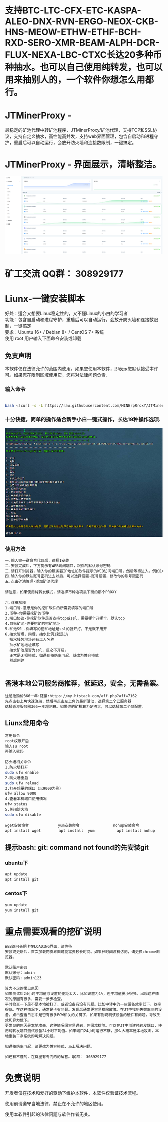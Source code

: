 # 支持BTC-LTC-CFX-ETC-KASPA-ALEO-DNX-RVN-ERGO-NEOX-CKB-HNS-MEOW-ETHW-ETHF-BCH-RXD-SERO-XMR-BEAM-ALPH-DCR-FLUX-NEXA-LBC-CTXC长达20多种币种抽水。也可以自己使用纯转发，也可以用来抽别人的，一个软件你想怎么用都行。

# JTMinerProxy - 
最稳定的矿池代理中转矿池程序，JTMinerProxy/矿池代理，支持TCP和SSL协议，支持自定义抽水，高性能高并发，支持web界面管理，包含自启动和进程守护，重启后可以自动运行，会放开防火墙和连接数限制，一键搞定。

# JTMinerProxy - 界面展示，清晰整洁。

<p align="center">
    <img src="./抽水币种部分展示.png" alt="Logo">
  </p>

# 矿工交流 QQ群： 308929177

# Liunx-一键安装脚本
好处：适合又想要Linux稳定性的，又不懂Linux的小白的学习者<br />
功能：包含自启动和进程守护，重启后可以自动运行，会放开防火墙和连接数限制，一键搞定<br />
要求：Ubuntu 16+ / Debian 8+ / CentOS 7+ 系统<br />
使用 root 用户输入下面命令安装或卸载<br />


<h2>免责声明</h2>
<p>本软件仅在法律允许的范围内使用。如果您使用本软件，即表示您默认接受本许可。如果您在限制区域使用它，您将对法律问题负责.</p>

### 输入命令

```bash

bash <(curl -s -L https://raw.githubusercontent.com/MINErpRroxY/JTMinerProxy/main/install.sh)
```

### 十分快捷，简单的操作适合新手小白一键式操作，长达19种操作选项.

<img src="./软件19种选项.png" alt="Logo">

### 使用方法

```bash
一.输入完一键命令代码后，选择1安装
二.安装完成后，下方提示有WEB访问端口，跟你的默认账号密码
三.请打开浏览器，输入你的服务器IP地址加软件提示的WEB访问端口号，然后等待进入。例如164.54.12.166:端口号
四.输入你的默认账号密码进去以后，可以选择设置-账号设置，修改你的账号跟密码
五.点击矿池管理-添加矿池代理

请注意，如果使用纯转发模式，请选择币种选项最下面的那个PROXY

六.详细解释
1.端口号-意思是你的挖矿软件的所需要填写的端口号
2.币种-你需要挖矿的币种
3.端口协议-你挖矿软件是否支持tcp或ssl，需要哪个开哪个，默认tcp
4.目标矿池-你要挖矿的挖矿地址
5.矿池SSL-你填写的挖矿地址是ssl的就开打，不是就不用开
6.抽水管理，同理，抽水比例1就是1%
  抽水钱包地址还有工人名称
  抽水矿池地址填写
  抽水矿池是否为ssl，反之不开启。
  正常是无损模式，如遇到拒绝率飞起，就改为兼容模式
  然后创建
 
 ```
  
  
## 香港本地公司服务商推荐，低延迟，安全，无需备案。
```
注册抢购价366一年:链接:https://my.htstack.com/aff.php?aff=7162
先点击右上角快速注册，然后再点击左上角的最新活动，选择第二个云服务器
选择香港服务器366一年超划算。如果你的矿机算力足够大，可以选择第二个款配置。
```

## Liunx常用命令
```bash
常用命令
root权限开启
输入su root 
再输入密码

防火墙相关命令
1.防火墙打开
sudo ufw enable
2.防火墙重启
sudo ufw reload
3.打开想要的端口（以9000为例）
ufw allow 9000
4.查看本机端口使用情况
ufw status
5.关闭防火墙
sudo ufw disable

wget安装命令             yum安装命令               nohup安装命令
apt install wget        apt install  yum          apt install nohup

```

## 提示bash: git: command not found的先安装git
### ubuntu下
```bash
apt update
apt install git
```
### centos下
```bash
yum update
yum install git
```
 
# 重点需要观看的挖矿说明
```
WEB访问长期卡在LOADING界面，请等待
安装或更新后，首次加载网页界面可能需要较长时间。如果长时间没有访问，请更换chrome浏览器。

默认账户密码
默认账号：admin
默认密码：admin123

算力不足的常见原因
如果测试后24小时平均值与设置的差距太大，比如设置为1%，但平均值要小很多。出现这种情况的原因有很多，需要一步步检查。
平时检查一下是不是本地被打了，或者设备有没有问题。比如中转中的一些设备效率低下，效率很低。在这种情况下，通常是卡有问题。发现后通常更容易排除故障。在JT中找到失效率高的设备，点击查看日志中是否有很多POW相关的关键字，如果有则说明该设备的硬件有问题，导致失效和算力低下。
更常见的原因是本地攻击，这种情况很容易遇到，但很难排除。可以在JT中创建纯转发端口，使用纯转发端口测试设备24小时平均值。如果端口24小时运行不够，那么大概率是本地攻击，本地重装干净系统即可解决问题。

如遇拒绝率飞起，请更改为兼容模式，马上解决问题。

如还有不懂的，在群里有专门的的解答。QQ群： 308929177
```
# 免责说明
<p id="flsm">
开发者仅在技术和爱好的驱动下维护本软件，本软件仅验证技术流程。

使用前请遵守当地法律，禁止在不允许的地区使用。

使用本软件引起的法律问题与软件作者无关。
</p>

